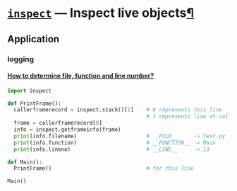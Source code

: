 # [`inspect`](https://docs.python.org/3/library/inspect.html#module-inspect) — Inspect live objects[¶](https://docs.python.org/3/library/inspect.html#module-inspect)



## Application

### logging

#### [How to determine file, function and line number?](https://stackoverflow.com/questions/6810999/how-to-determine-file-function-and-line-number)

```python
import inspect

def PrintFrame():
  callerframerecord = inspect.stack()[1]    # 0 represents this line
                                            # 1 represents line at caller
  frame = callerframerecord[0]
  info = inspect.getframeinfo(frame)
  print(info.filename)                      # __FILE__     -> Test.py
  print(info.function)                      # __FUNCTION__ -> Main
  print(info.lineno)                        # __LINE__     -> 13

def Main():
  PrintFrame()                              # for this line

Main()
```

